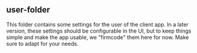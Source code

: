 ## user-folder

This folder contains some settings for the user of the client app. In a later version, these settings should be configurable in the UI, but to keep things simple and make the app usable, we "firmcode" them here for  now. Make sure to adapt for your needs.
